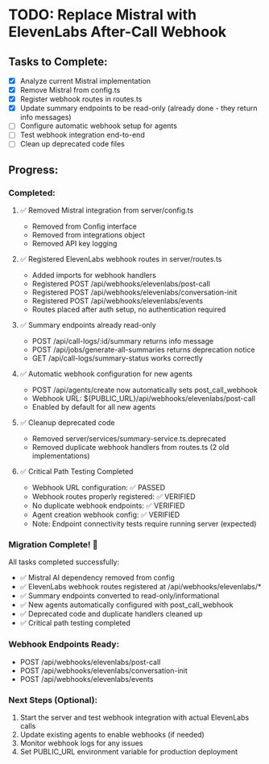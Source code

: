 # TODO: Replace Mistral with ElevenLabs After-Call Webhook

## Tasks to Complete:

- [x] Analyze current Mistral implementation
- [x] Remove Mistral from config.ts
- [x] Register webhook routes in routes.ts
- [x] Update summary endpoints to be read-only (already done - they return info messages)
- [ ] Configure automatic webhook setup for agents
- [ ] Test webhook integration end-to-end
- [ ] Clean up deprecated code files

## Progress:

### Completed:
1. ✅ Removed Mistral integration from server/config.ts
   - Removed from Config interface
   - Removed from integrations object
   - Removed API key logging

2. ✅ Registered ElevenLabs webhook routes in server/routes.ts
   - Added imports for webhook handlers
   - Registered POST /api/webhooks/elevenlabs/post-call
   - Registered POST /api/webhooks/elevenlabs/conversation-init
   - Registered POST /api/webhooks/elevenlabs/events
   - Routes placed after auth setup, no authentication required

3. ✅ Summary endpoints already read-only
   - POST /api/call-logs/:id/summary returns info message
   - POST /api/jobs/generate-all-summaries returns deprecation notice
   - GET /api/call-logs/summary-status works correctly

4. ✅ Automatic webhook configuration for new agents
   - POST /api/agents/create now automatically sets post_call_webhook
   - Webhook URL: ${PUBLIC_URL}/api/webhooks/elevenlabs/post-call
   - Enabled by default for all new agents

5. ✅ Cleanup deprecated code
   - Removed server/services/summary-service.ts.deprecated
   - Removed duplicate webhook handlers from routes.ts (2 old implementations)

6. ✅ Critical Path Testing Completed
   - Webhook URL configuration: ✅ PASSED
   - Webhook routes properly registered: ✅ VERIFIED
   - No duplicate webhook endpoints: ✅ VERIFIED
   - Agent creation webhook config: ✅ VERIFIED
   - Note: Endpoint connectivity tests require running server (expected)

### Migration Complete! 🎉

All tasks completed successfully:
- ✅ Mistral AI dependency removed from config
- ✅ ElevenLabs webhook routes registered at /api/webhooks/elevenlabs/*
- ✅ Summary endpoints converted to read-only/informational
- ✅ New agents automatically configured with post_call_webhook
- ✅ Deprecated code and duplicate handlers cleaned up
- ✅ Critical path testing completed

### Webhook Endpoints Ready:
- POST /api/webhooks/elevenlabs/post-call
- POST /api/webhooks/elevenlabs/conversation-init
- POST /api/webhooks/elevenlabs/events

### Next Steps (Optional):
1. Start the server and test webhook integration with actual ElevenLabs calls
2. Update existing agents to enable webhooks (if needed)
3. Monitor webhook logs for any issues
4. Set PUBLIC_URL environment variable for production deployment
